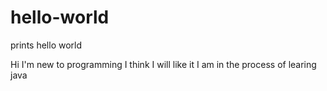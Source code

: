 # hello-world
prints hello world

Hi I'm new to programming I think I will like it
I am in the process of learing java
